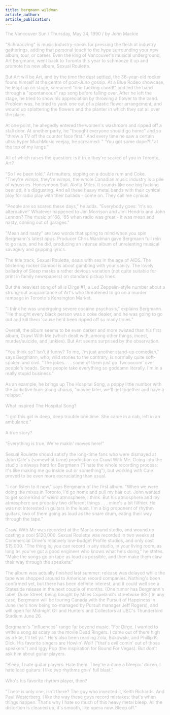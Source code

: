 ```yaml
---
title: bergmann wildman
article_author: 
article_publication: 
---
```

<span style="color: #c0c0c0">The Vancouver Sun / Thursday, May 24, 1990 / by John Mackie<br /><br />&quot;Schmoozing&quot; is music industry-speak for pressing the flesh at industry gatherings, adding that personal touch to the hype surrounding your new album, tour, or career. Even the king of Vancouver's musical underground, Art Bergmann, went back to Toronto this year to schmooze it up and promote his new album, Sexual Roulette.<br /><br />But Art will be Art, and by the time the dust settled, the 36-year-old rocker found himself at the centre of post-Juno gossip. At a Blue Rodeo showcase, he leapt up on stage, screamed &quot;one fucking chord!&quot; and led the band through a &quot;spontaneous&quot; rap song before falling over. After he left the stage, he tried to show his appreciation by throwing a flower to the band. Problem was, he tried to yank one out of a plastic flower arrangement, and wound up splattering the flowers and the planter in which they sat all over the place.<br /><br />At one point, he allegedly entered the women's washroom and ripped off a stall door. At another party, he &quot;thought everyone should go home&quot; and so &quot;threw a TV off the counter face first.&quot; And every time he saw a certain ultra-hyper MuchMusic veejay, he screamed: &quot; 'You got some dope?!!' at the top of my lungs.&quot;<br /><br />All of which raises the question: is it true they're scared of you in Toronto, Art?<br /><br />&quot;So I've been told,&quot; Art mutters, sipping on a double rum and Coke. &quot;They're wimps, they're wimps, the whole Canadian music industry is a pile of whussies. Honeymoon Suit. Alotta Miles. It sounds like one big fucking beer ad, it's disgusting. And all these heavy metal bands with their cynical ploy for radio play with their ballads - come on. They call me cynical.<br /><br />&quot;People are so scared these days,&quot; he adds. &quot;Everybody goes: 'It's so alternative!' Whatever happened to Jim Morrison and Jimi Hendrix and John Lennon? The music of '66, '65 when radio was great - it was mean and nasty, coming out of garages.&quot;<br /><br />&quot;Mean and nasty&quot; are two words that spring to mind when you spin Bergmann's latest opus. Producer Chris Wardman gave Bergmann full rein to go nuts, and he did, producing an intense album of unrelenting musical savagery and gripping lyrics.<br /><br />The title track, Sexual Roulette, deals with sex in the age of AIDS. The blistering rocker Gambol is about gambling with your sanity. The lovely balladry of Sleep masks a rather devious variation (not quite suitable for print in family newspapers) on standard pickup lines.<br /><br />But the heaviest song of all is Dirge #1, a Led Zeppelin-style number about a strung-out acquaintance of Art's who threatened to go on a murder rampage in Toronto's Kensington Market.<br /><br />&quot;I think he was undergoing severe cocaine psychosis,&quot; explains Bergmann. &quot;He thought every black person was a coke dealer, and he was going to go out and kill them 'cause he'd been ripped off so many times.&quot;<br /><br />Overall, the album seems to be even darker and more twisted than his first album, Crawl With Me (which dealt with, among other things, incest, murder/suicide, and junkies). But Art seems surprised by the observation.<br /><br />&quot;You think so? Isn't it funny? To me, I'm just another stand-up comedian,&quot; says Bergmann, who, wild stories to the contrary, is normally quite soft-spoken and civil. &quot;The jokes . . . some of them just go 'fwooooom' over people's heads. Some people take everything so goddamn literally. I'm in a really stupid business.&quot;<br /><br />As an example, he brings up The Hospital Song, a poppy little number with the addictive hum-along chorus, &quot;maybe later, we'll get together and have a relapse.&quot;<br /><br />What inspired The Hospital Song?<br /><br />&quot;I got this girl in deep, deep trouble one time. She came in a cab, left in an ambulance.&quot;<br /><br />A true story?<br /><br />&quot;Everything is true. We're makin' movies here!&quot;<br /><br />Sexual Roulette should satisfy the long-time fans who were dismayed at John Cale's (somewhat tame) production on Crawl With Me. Going into the studio is always hard for Bergmann (&quot;I hate the whole recording process: it's like making me go inside out or something&quot;), but working with Cale proved to be even more excruciating than usual.<br /><br />&quot;I can listen to it now,&quot; says Bergmann of the first album. &quot;When we were doing the mixes in Toronto, I'd go home and pull my hair out. John wanted to get some kind of weird atmosphere, I think. But his atmosphere and my atmosphere are probably two different things . . . mine's a bit filthier. He was not interested in guitars in the least. I'm a big proponent of rhythm guitars, two of them going as loud as the snare drum, eating their way through the tape.&quot;<br /><br />Crawl With Me was recorded at the Manta sound studio, and wound up costing a cool $120,000. Sexual Roulette was recorded in two weeks at Commercial Drive's relatively low-budget Profile studios, and only cost $15,000. &quot;The thing is, you can record in any studio, in your living room, as long as you've got a good engineer who knows what he's doing,&quot; he states. &quot;Make the songs go on tape as loud as possible, and then make them claw their way through the speakers.&quot;<br /><br />The album was actually finished last summer: release was delayed while the tape was shopped around to American record companies. Nothing's been confirmed yet, but there has been definite interest, and it could well see a Stateside release in the next couple of months. (One rumor has Bergmann's label, Duke Street, being bought by Miles Copeland's streetwise IRS.) In any case, Bergmann will be touring Canada with the Pursuit of Happiness in June (he's now being co-managed by Pursuit manager Jeff Rogers), and will open for Midnight Oil and Hunters and Collectors at UBC's Thunderbird Stadium June 26.<br /><br />Bergmann's &quot;influences&quot; range far beyond music. &quot;For Dirge, I wanted to write a song as scary as the movie Dead Ringers. I came out of there high as a kite, I'll tell ya.&quot; He's also been reading Zola, Bukowski, and Phillip K. Dick. His favorite singers are Howlin' Wolf (&quot;that's evil comin' out of those speakers&quot;) and Iggy Pop (the inspiration for Bound For Vegas). But don't ask him about guitar players.<br /><br />&quot;Bleep, I hate guitar players. Hate them. They're a dime a bleepin' dozen. I hate lead guitars: I like two rhythms goin' full blast.&quot;<br /><br />Who's his favorite rhythm player, then?<br /><br />&quot;There is only one, isn't there? The guy who invented it, Keith Richards. And Paul Westerberg. I like the way these guys record mistakes: that's when things happen. That's why I hate so much of this heavy metal bleep. All the distortion is cleaned up, it's smooth, like opera now. Bleep off.&quot;<br /></span>
